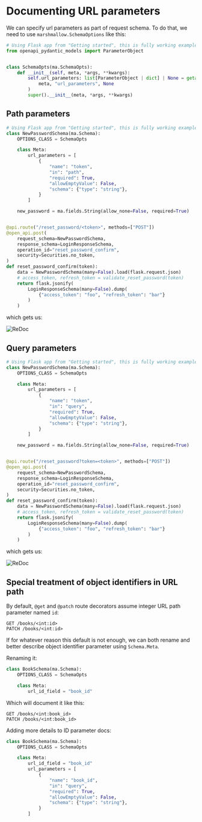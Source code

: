 # Documenting URL parameters

We can specify url parameters as part of request schema. To do that, we need to use
`marshmallow.SchemaOptions` like this:

```py
# Using Flask app from "Getting started", this is fully working example
from openapi_pydantic_models import ParameterObject


class SchemaOpts(ma.SchemaOpts):
    def __init__(self, meta, *args, **kwargs):
        self.url_parameters: list[ParameterObject | dict] | None = getattr(
            meta, "url_parameters", None
        )
        super().__init__(meta, *args, **kwargs)
```

## Path parameters

```py
# Using Flask app from "Getting started", this is fully working example
class NewPasswordSchema(ma.Schema):
    OPTIONS_CLASS = SchemaOpts

    class Meta:
        url_parameters = [
            {
                "name": "token",
                "in": "path",
                "required": True,
                "allowEmptyValue": False,
                "schema": {"type": "string"},
            }
        ]

    new_password = ma.fields.String(allow_none=False, required=True)


@api.route("/reset_password/<token>", methods=["POST"])
@open_api.post(
    request_schema=NewPasswordSchema,
    response_schema=LoginResponseSchema,
    operation_id="reset_password_confirm",
    security=Securities.no_token,
)
def reset_password_confirm(token):
    data = NewPasswordSchema(many=False).load(flask.request.json)
    # access_token, refresh_token = validate_reset_password(token)
    return flask.jsonify(
        LoginResponseSchema(many=False).dump(
            {"access_token": "foo", "refresh_token": "bar"}
        )
    )
```

which gets us:

![ReDoc](./img/url_parameters_01.png "ReDoc - URL parameters")

## Query parameters

```py
# Using Flask app from "Getting started", this is fully working example
class NewPasswordSchema(ma.Schema):
    OPTIONS_CLASS = SchemaOpts

    class Meta:
        url_parameters = [
            {
                "name": "token",
                "in": "query",
                "required": True,
                "allowEmptyValue": False,
                "schema": {"type": "string"},
            }
        ]

    new_password = ma.fields.String(allow_none=False, required=True)


@api.route("/reset_password?token=<token>", methods=["POST"])
@open_api.post(
    request_schema=NewPasswordSchema,
    response_schema=LoginResponseSchema,
    operation_id="reset_password_confirm",
    security=Securities.no_token,
)
def reset_password_confirm(token):
    data = NewPasswordSchema(many=False).load(flask.request.json)
    # access_token, refresh_token = validate_reset_password(token)
    return flask.jsonify(
        LoginResponseSchema(many=False).dump(
            {"access_token": "foo", "refresh_token": "bar"}
        )
    )
```

which gets us:

![ReDoc](./img/url_parameters_02.png "ReDoc - URL parameters")


## Special treatment of object identifiers in URL path

By default, `@get` and `@patch` route decorators assume integer URL path parameter named
`id`:

```
GET /books/<int:id>
PATCH /books/<int:id>
```

If for whatever reason this default is not enough, we can both rename and better describe
object identifier parameter using `Schema.Meta`.

Renaming it:

```py
class BookSchema(ma.Schema):
    OPTIONS_CLASS = SchemaOpts

    class Meta:
        url_id_field = "book_id"
```

Which will document it like this:

```
GET /books/<int:book_id>
PATCH /books/<int:book_id>
```

Adding more details to ID parameter docs:

```py
class BookSchema(ma.Schema):
    OPTIONS_CLASS = SchemaOpts

    class Meta:
        url_id_field = "book_id"
        url_parameters = [
            {
                "name": "book_id",
                "in": "query",
                "required": True,
                "allowEmptyValue": False,
                "schema": {"type": "string"},
            }
        ]

```
